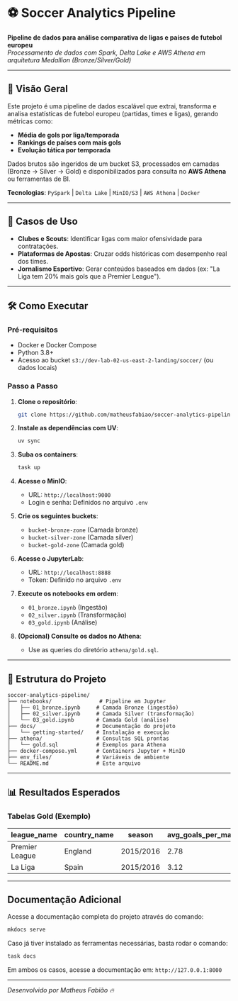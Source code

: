 # **⚽ Soccer Analytics Pipeline**  

**Pipeline de dados para análise comparativa de ligas e países de futebol europeu**  
*Processamento de dados com Spark, Delta Lake e AWS Athena em arquitetura Medallion (Bronze/Silver/Gold)*  

---

## **📌 Visão Geral**  
Este projeto é uma pipeline de dados escalável que extrai, transforma e analisa estatísticas de futebol europeu (partidas, times e ligas), gerando métricas como:  
- **Média de gols por liga/temporada**  
- **Rankings de países com mais gols**  
- **Evolução tática por temporada**  

Dados brutos são ingeridos de um bucket S3, processados em camadas (Bronze → Silver → Gold) e disponibilizados para consulta no **AWS Athena** ou ferramentas de BI.  

**Tecnologias**: `PySpark` | `Delta Lake` | `MinIO/S3` | `AWS Athena` | `Docker`  

---

## **🎯 Casos de Uso**  
- **Clubes e Scouts**: Identificar ligas com maior ofensividade para contratações.  
- **Plataformas de Apostas**: Cruzar odds históricas com desempenho real dos times.  
- **Jornalismo Esportivo**: Gerar conteúdos baseados em dados (ex: "La Liga tem 20% mais gols que a Premier League").  

---

## **🛠️ Como Executar**  

### **Pré-requisitos**  
- Docker e Docker Compose  
- Python 3.8+  
- Acesso ao bucket `s3://dev-lab-02-us-east-2-landing/soccer/` (ou dados locais)  

### **Passo a Passo**  
1. **Clone o repositório**:
   ```bash
   git clone https://github.com/matheusfabiao/soccer-analytics-pipeline.git
   ```

2. **Instale as dependências com UV**:
   ```bash
   uv sync
   ```

3. **Suba os containers**:  
   ```bash
   task up
   ```

4. **Acesse o MinIO**:
   - URL: `http://localhost:9000`
   - Login e senha: Definidos no arquivo `.env`


5. **Crie os seguintes buckets**:
   - `bucket-bronze-zone` (Camada bronze)
   - `bucket-silver-zone` (Camada silver)
   - `bucket-gold-zone` (Camada gold)


6. **Acesse o JupyterLab**:  
   - URL: `http://localhost:8888`  
   - Token: Definido no arquivo `.env`


7. **Execute os notebooks em ordem**:  
   - `01_bronze.ipynb` (Ingestão)
   - `02_silver.ipynb` (Transformação)
   - `03_gold.ipynb` (Análise)


8. **(Opcional) Consulte os dados no Athena**:  
   - Use as queries do diretório `athena/gold.sql`.

---

## **📂 Estrutura do Projeto**  
```
soccer-analytics-pipeline/
├── notebooks/               # Pipeline em Jupyter
│   ├── 01_bronze.ipynb     # Camada Bronze (ingestão)
│   ├── 02_silver.ipynb     # Camada Silver (transformação)
│   └── 03_gold.ipynb       # Camada Gold (análise)
├── docs/                   # Documentação do projeto
│   └── getting-started/    # Instalação e execução
├── athena/                 # Consultas SQL prontas
│   └── gold.sql            # Exemplos para Athena
├── docker-compose.yml      # Containers Jupyter + MinIO
├── env_files/              # Variáveis de ambiente
└── README.md               # Este arquivo
```

---

## **📊 Resultados Esperados**  
### **Tabelas Gold (Exemplo)**  
| league_name   | country_name | season    | avg_goals_per_match |  
|---------------|--------------|-----------|---------------------|  
| Premier League| England      | 2015/2016 | 2.78                |  
| La Liga       | Spain        | 2015/2016 | 3.12                |

---

## Documentação Adicional

Acesse a documentação completa do projeto através do comando:
```bash
mkdocs serve
```

Caso já tiver instalado as ferramentas necessárias, basta rodar o comando:
```bash
task docs
```

Em ambos os casos, acesse a documentação em: `http://127.0.0.1:8000`

---

*Desenvolvido por Matheus Fabião 🔥*